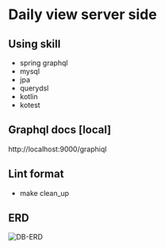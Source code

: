 # Daily view server side

## Using skill
- spring graphql
- mysql
- jpa
- querydsl
- kotlin
- kotest

## Graphql docs [local]
http://localhost:9000/graphiql

## Lint format
- make clean_up

## ERD
![DB-ERD](https://user-images.githubusercontent.com/70758906/185735149-1b7d2ec1-6c12-48a4-bd8f-4ea3fa1357d1.png)